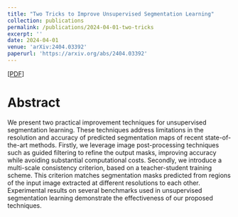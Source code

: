 ```yaml
---
title: "Two Tricks to Improve Unsupervised Segmentation Learning"
collection: publications
permalink: /publications/2024-04-01-two-tricks
excerpt: ''
date: 2024-04-01
venue: 'arXiv:2404.03392'
paperurl: 'https://arxiv.org/abs/2404.03392'
---
```


[[PDF](https://arxiv.org/abs/2404.03392)]

Abstract
======
We present two practical improvement techniques for unsupervised segmentation learning. These techniques address limitations in the resolution and accuracy of predicted segmentation maps of recent state-of-the-art methods. Firstly, we leverage image post-processing techniques such as guided filtering to refine the output masks, improving accuracy while avoiding substantial computational costs. Secondly, we introduce a multi-scale consistency criterion, based on a teacher-student training scheme. This criterion matches segmentation masks predicted from regions of the input image extracted at different resolutions to each other. Experimental results on several benchmarks used in unsupervised segmentation learning demonstrate the effectiveness of our proposed techniques.